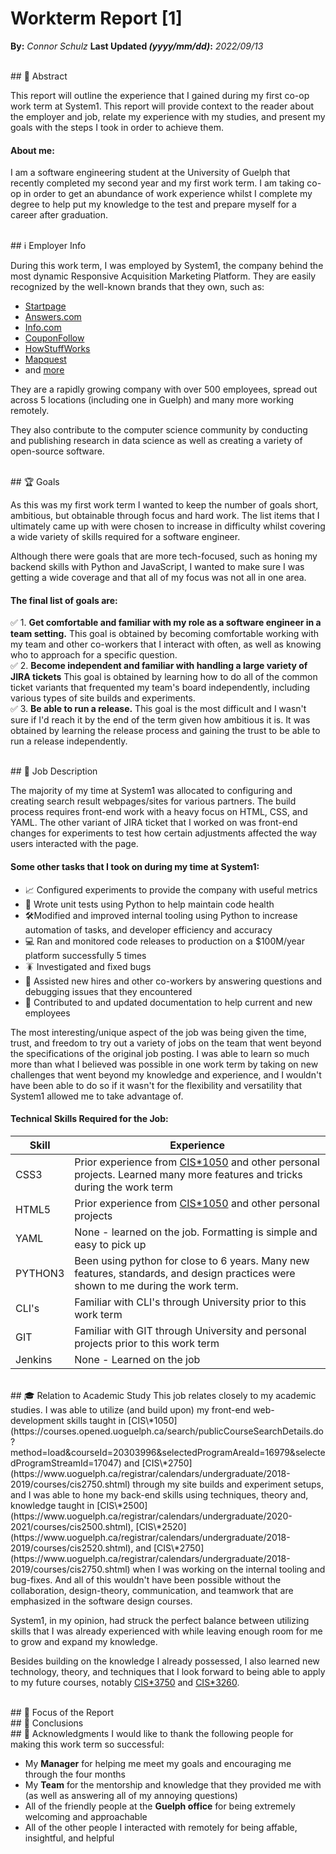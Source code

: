 # Workterm Report [1]
**By:** *Connor Schulz*
**Last Updated *(yyyy/mm/dd)*:**   *2022/09/13*

<br>
## 📌 Abstract

This report will outline the experience that I gained during my first co-op work term at System1. This report will provide context to the reader about the employer and job, relate my experience with my studies, and present my goals with the steps I took in order to achieve them. 

#### About me:
I am a software engineering student at the University of Guelph that recently completed my second year and my first work term. I am taking co-op in order to get an abundance of work experience whilst I complete my degree to help put my knowledge to the test and prepare myself for a career after graduation. 

<br>
## ℹ️ Employer Info

During this work term, I was employed by System1, the company behind the most dynamic Responsive Acquisition Marketing Platform. They are easily recognized by the well-known brands that they own, such as:
- [Startpage](https://www.startpage.com/) 
- [Answers.com](https://www.answers.com/)
- [Info.com](https://info.com/)
- [CouponFollow](https://couponfollow.com/)
- [HowStuffWorks](https://www.howstuffworks.com/)
- [Mapquest](https://www.mapquest.com/)
- and [more](https://system1.com/what-we-do#brands)

They are a rapidly growing company with over 500 employees, spread out across 5 locations (including one in Guelph) and many more working remotely.

They also contribute to the computer science community by conducting and publishing research in data science as well as creating a variety of open-source software. 

<br>
## 🏆 Goals

As this was my first work term I wanted to keep the number of goals short, ambitious, but obtainable through focus and hard work. The list items that I ultimately came up with were chosen to increase in difficulty whilst covering a wide variety of skills required for a software engineer.

Although there were goals that are more tech-focused, such as honing my backend skills with Python and JavaScript, I wanted to make sure I was getting a wide coverage and that all of my focus was not all in one area. 

#### The final list of goals are: 
✅ 1. **Get comfortable and familiar with my role as a software engineer in a team setting.** This goal is obtained by becoming comfortable working with my team and other co-workers that I interact with often, as well as knowing who to approach for a specific question. <br>
✅ 2. **Become independent and familiar with handling a large variety of JIRA tickets** This goal is obtained by learning how to do all of the common ticket variants that frequented my team's board independently, including various types of site builds and experiments. <br>
✅ 3. **Be able to run a release.** This goal is the most difficult and I wasn't sure if I'd reach it by the end of the term given how ambitious it is. It was obtained by learning the release process and gaining the trust to be able to run a release independently.

<br>
## 📃 Job Description

The majority of my time at System1 was allocated to configuring and creating search result webpages/sites for various partners. The build process requires front-end work with a heavy focus on HTML, CSS, and YAML. The other variant of JIRA ticket that I worked on was front-end changes for experiments to test how certain adjustments affected the way users interacted with the page.

#### Some other tasks that I took on during my time at System1:
- 📈 Configured experiments to provide the company with useful metrics
- 🏥 Wrote unit tests using Python to help maintain code health
- 🛠️Modified and improved internal tooling using Python to increase automation of tasks, and developer efficiency and accuracy
- 💻 Ran and monitored code releases to production on a $100M/year platform successfully 5 times
- 🪳 Investigated and fixed bugs
- 🙋 Assisted new hires and other co-workers by answering questions and debugging issues that they encountered
- 📑 Contributed to and updated documentation to help current and new employees

The most interesting/unique aspect of the job was being given the time, trust, and freedom to try out a variety of jobs on the team that went beyond the specifications of the original job posting. I was able to learn so much more than what I believed was possible in one work term by taking on new challenges that went beyond my knowledge and experience, and I wouldn't have been able to do so if it wasn't for the flexibility and versatility that System1 allowed me to take advantage of.

####  Technical Skills Required for the Job:

| Skill | Experience |
|--|--|
| CSS3  | Prior experience from [CIS\*1050](https://courses.opened.uoguelph.ca/search/publicCourseSearchDetails.do?method=load&courseId=20303996&selectedProgramAreaId=16979&selectedProgramStreamId=17047) and other personal projects. Learned many more features and tricks during the work term |
| HTML5  | Prior experience from [CIS\*1050](https://courses.opened.uoguelph.ca/search/publicCourseSearchDetails.do?method=load&courseId=20303996&selectedProgramAreaId=16979&selectedProgramStreamId=17047) and other personal projects |
| YAML  | None - learned on the job. Formatting is simple and easy to pick up |
| PYTHON3  | Been using python for close to 6 years. Many new features, standards, and design practices were shown to me during the work term.  |
| CLI's  | Familiar with CLI's through University prior to this work term  |
| GIT  | Familiar with GIT through University and personal projects prior to this work term  |
| Jenkins  | None - Learned on the job  |

<br>
## 🎓 Relation to Academic Study
This job relates closely to my academic studies. I was able to utilize (and build upon) my front-end web-development skills taught in [CIS\*1050](https://courses.opened.uoguelph.ca/search/publicCourseSearchDetails.do?method=load&courseId=20303996&selectedProgramAreaId=16979&selectedProgramStreamId=17047) and [CIS\*2750](https://www.uoguelph.ca/registrar/calendars/undergraduate/2018-2019/courses/cis2750.shtml) through my site builds and experiment setups, and I was able to hone my back-end skills using techniques, theory and, knowledge taught in [CIS\*2500](https://www.uoguelph.ca/registrar/calendars/undergraduate/2020-2021/courses/cis2500.shtml), [CIS\*2520](https://www.uoguelph.ca/registrar/calendars/undergraduate/2018-2019/courses/cis2520.shtml), and [CIS\*2750](https://www.uoguelph.ca/registrar/calendars/undergraduate/2018-2019/courses/cis2750.shtml) when I was working on the internal tooling and bug-fixes. And all of this wouldn't have been possible without the collaboration, design-theory,  communication, and teamwork that are emphasized in the software design courses. 

System1, in my opinion, had struck the perfect balance between utilizing skills that I was already experienced with while leaving enough room for me to grow and expand my knowledge.

Besides building on the knowledge I already possessed, I also learned new technology, theory, and techniques that I look forward to being able to apply to my future courses, notably [CIS\*3750](https://www.uoguelph.ca/registrar/calendars/undergraduate/2015-2016/courses/cis3750.shtml) and [CIS\*3260](https://www.uoguelph.ca/registrar/calendars/undergraduate/2018-2019/courses/cis3260.shtml).

<br>
## 🔬 Focus of the Report

<br>
## 🏁 Conclusions

<br>
## 💌 Acknowledgments
I would like to thank the following people for making this work term so successful:

- My **Manager** for helping me meet my goals and encouraging me through the four months
- My **Team** for the mentorship and knowledge that they provided me with (as well as answering all of my annoying questions)
- All of the friendly people at the **Guelph office** for being extremely welcoming and approachable
- All of the other people I interacted with remotely for being affable, insightful, and helpful
